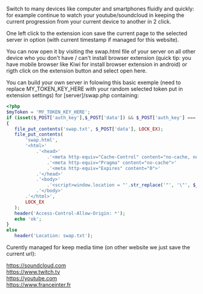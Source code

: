 Switch to many devices like computer and smartphones fluidly and quickly:
for example continue to watch your youtube/soundcloud in keeping the current progression from your current device to another in 2 click.

One left click to the extension icon save the current page to the selected server in option (with current timestamp if managed for this website).

You can now open it by visiting the swap.html file of your server on all other device who you don't have / can't install browser extension  (quick tip: you have mobile browser like Kiwi for install browser extension in android) or rigth click on the extension button and select open here.

You can build your own server in folowing this basic exemple (need to replace MY_TOKEN_KEY_HERE with your random selected token put in extension settings) for [server]/swap.php containing:

 ```php
<?php
$myToken = 'MY_TOKEN_KEY_HERE';
if (isset($_POST['auth_key'],$_POST['data']) && $_POST['auth_key'] === $myToken)
{
	file_put_contents('swap.txt', $_POST['data'], LOCK_EX);
	file_put_contents(
		'swap.html',
		'<html>'
			.'<head>'
				.'<meta http-equiv="Cache-Control" content="no-cache, no-store, must-revalidate">'
				.'<meta http-equiv="Pragma" content="no-cache">'
				.'<meta http-equiv="Expires" content="0">'
			.'</head>'
			.'<body>'
				.'<script>window.location = "'.str_replace('"', '\"', $_POST['data']).'";</script>'
			.'</body>'
		.'</html>',
		LOCK_EX
	);
	header('Access-Control-Allow-Origin: *');
	echo 'ok';
}
else
	header('Location: swap.txt');
```

Curently managed for keep media time (on other website we just save the current url):

https://soundcloud.com  
https://www.twitch.tv  
https://youtube.com  
https://www.franceinter.fr  